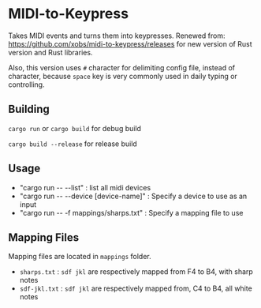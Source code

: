 MIDI-to-Keypress
================

Takes MIDI events and turns them into keypresses.
Renewed from: https://github.com/xobs/midi-to-keypress/releases for new version of Rust version and Rust libraries.

Also, this version uses `#` character for delimiting config file, instead of ` ` character, because `space` key is very commonly used in daily typing or controlling.

Building
--------


`cargo run` or `cargo build` for debug build

`cargo build --release` for release build


Usage
-----

- "cargo run -- --list" : list all midi devices
- "cargo run -- --device [device-name]" : Specify a device to use as an input
- "cargo run -- -f mappings/sharps.txt" : Specify a mapping file to use

Mapping Files
-------------

Mapping files are located in `mappings` folder.

- `sharps.txt` : `sdf jkl` are respectively mapped from F4 to B4, with sharp notes
- `sdf-jkl.txt` : `sdf jkl` are respectively mapped from, C4 to B4, all white notes